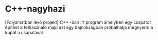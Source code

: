 # C++-nagyhazi
[Folyamatban lévő projekt] C++ -ban írt program amelyben egy csapatot épithet a felhasználó majd azt egy bajnokságban próbálhatja megnyerni a kupát a csapatával
